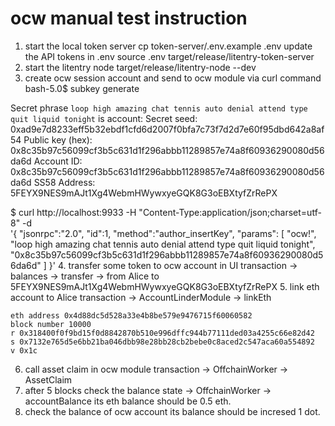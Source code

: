 # ocw manual test instruction
1. start the local token server
    cp token-server/.env.example .env
    update the API tokens in .env
    source .env
    target/release/litentry-token-server
2. start the litentry node
    target/release/litentry-node --dev
3. create ocw session account and send to ocw module via curl command
   bash-5.0$ subkey generate

  Secret phrase `loop high amazing chat tennis auto denial attend type quit liquid tonight` is account:
  Secret seed:      0xad9e7d8233eff5b32ebdf1cfd6d2007f0bfa7c73f7d2d7e60f95dbd642a8af54
  Public key (hex): 0x8c35b97c56099cf3b5c631d1f296abbb11289857e74a8f60936290080d56da6d
  Account ID:       0x8c35b97c56099cf3b5c631d1f296abbb11289857e74a8f60936290080d56da6d
  SS58 Address:     5FEYX9NES9mAJt1Xg4WebmHWywxyeGQK8G3oEBXtyfZrRePX

$ curl http://localhost:9933 -H "Content-Type:application/json;charset=utf-8" -d \
  '{
    "jsonrpc":"2.0",
    "id":1,
    "method":"author_insertKey",
    "params": [
      "ocw!",
      "loop high amazing chat tennis auto denial attend type quit liquid tonight",
      "0x8c35b97c56099cf3b5c631d1f296abbb11289857e74a8f60936290080d56da6d"
    ]
  }'
4. transfer some token to ocw account in UI
   transaction -> balances -> transfer -> from Alice to 5FEYX9NES9mAJt1Xg4WebmHWywxyeGQK8G3oEBXtyfZrRePX
5. link eth account to Alice
   transaction -> AccountLinderModule -> linkEth

    eth address 0x4d88dc5d528a33e4b8be579e9476715f60060582
    block number 10000
    r 0x318400f0f9bd15f0d8842870b510e996dffc944b77111ded03a4255c66e82d42
    s 0x7132e765d5e6bb21ba046dbb98e28bb28cb2bebe0c8aced2c547aca60a554892
    v 0x1c
6. call asset claim in ocw module
   transaction -> OffchainWorker -> AssetClaim
7. after 5 blocks check the balance 
   state -> OffchainWorker -> accountBalance 
   its eth balance should be 0.5 eth.
8. check the balance of ocw account
   its balance should be incresed 1 dot.
